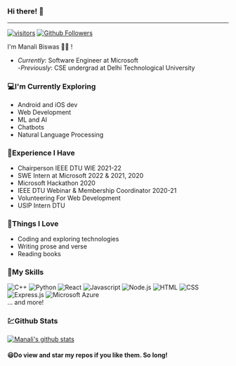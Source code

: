 ### Hi there! 👋
<hr/>

<!--
**manali-biswas/manali-biswas** is a ✨ _special_ ✨ repository because its `README.md` (this file) appears on your GitHub profile.-->

[![visitors](https://visitor-badge.laobi.icu/badge?page_id=manali-biswas.manali-biswas)](https://github.com/manali-biswas) [![Github Followers](https://img.shields.io/github/followers/manali-biswas.svg?style=social&label=Follow)](https://github.com/manali-biswas?tab=followers)

I'm Manali Biswas 👩‍💻 !

- _Currently_: Software Engineer at Microsoft <br>
-_Previously_: CSE undergrad at Delhi Technological University

### 💻I'm Currently Exploring

- Android and iOS dev
- Web Development
- ML and AI
- Chatbots
- Natural Language Processing

### 💼Experience I Have

- Chairperson IEEE DTU WIE 2021-22
- SWE Intern at Microsoft 2022 & 2021, 2020
- Microsoft Hackathon 2020
- IEEE DTU Webinar & Membership Coordinator 2020-21
- Volunteering For Web Development
- USIP Intern DTU

### 💟Things I Love

- Coding and exploring technologies
- Writing prose and verse
- Reading books

### 🚀My Skills

![C++](https://img.shields.io/badge/C%2B%2B-00599C?style=for-the-badge&logo=c%2B%2B&logoColor=white)
![Python](https://img.shields.io/badge/Python-14354C?style=for-the-badge&logo=python&logoColor=white)
![React](https://img.shields.io/badge/React-20232A?style=for-the-badge&logo=react&logoColor=61DAFB)
![Javascript](https://img.shields.io/badge/JavaScript-323330?style=for-the-badge&logo=javascript&logoColor=F7DF1E)
![Node.js](https://img.shields.io/badge/Node.js-43853D?style=for-the-badge&logo=node.js&logoColor=white)
![HTML](	https://img.shields.io/badge/HTML5-E34F26?style=for-the-badge&logo=html5&logoColor=white)
![CSS](https://img.shields.io/badge/CSS3-1572B6?style=for-the-badge&logo=css3&logoColor=white)
![Express.js](https://img.shields.io/badge/Express.js-404D59?style=for-the-badge)
![Microsoft Azure](https://img.shields.io/badge/Microsoft_Azure-0089D6?style=for-the-badge&logo=microsoft-azure&logoColor=white)
<br/>... and more!

### 💹Github Stats

[![Manali's github stats](https://github-readme-stats.vercel.app/api?username=manali-biswas)](https://github.com/manali-biswas/github-readme-stats)

#### 😃Do view and star my repos if you like them. So long!
